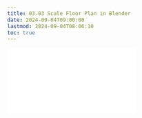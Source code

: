 ```yaml
---
title: 03.03 Scale Floor Plan in Blender
date: 2024-09-04T09:00:00
lastmod: 2024-09-04T08:06:10
toc: true
---
```


![Link to included file content](../../../../3d-modeling/blender/scale-floor-plan-blender.md)
